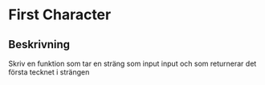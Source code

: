 # First Character

## Beskrivning

Skriv en funktion som tar en sträng som input input och som returnerar det första tecknet i strängen
